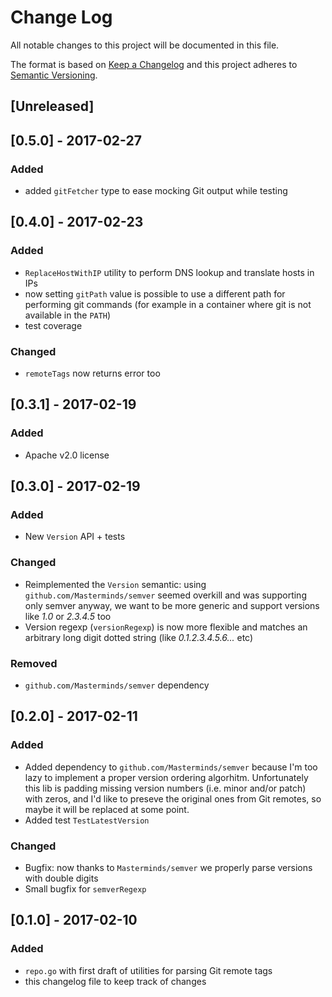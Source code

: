 # Change Log
All notable changes to this project will be documented in this file.

The format is based on [Keep a Changelog](http://keepachangelog.com/) 
and this project adheres to [Semantic Versioning](http://semver.org/).

## [Unreleased]

## [0.5.0] - 2017-02-27
### Added
- added `gitFetcher` type to ease mocking Git output while testing

## [0.4.0] - 2017-02-23
### Added
- `ReplaceHostWithIP` utility to perform DNS lookup and translate hosts in IPs
- now setting `gitPath` value is possible to use a different path for performing git commands (for example in a container where git is not available in the `PATH`)
- test coverage
### Changed
- `remoteTags` now returns error too

## [0.3.1] - 2017-02-19
### Added
- Apache v2.0 license

## [0.3.0] - 2017-02-19
### Added
- New `Version` API + tests
### Changed
- Reimplemented the `Version` semantic: using `github.com/Masterminds/semver` seemed overkill and was supporting only semver anyway, we want to be more generic and support versions like _1.0_ or _2.3.4.5_ too
- Version regexp (`versionRegexp`) is now more flexible and matches an arbitrary long digit dotted string (like _0.1.2.3.4.5.6..._ etc)
### Removed
- `github.com/Masterminds/semver` dependency

## [0.2.0] - 2017-02-11
### Added
- Added dependency to `github.com/Masterminds/semver` because I'm too lazy to implement a proper version ordering algorhitm. Unfortunately this lib is padding missing version numbers (i.e. minor and/or patch) with zeros, and I'd like to preseve the original ones from Git remotes, so maybe it will be replaced at some point.
- Added test `TestLatestVersion`
### Changed
- Bugfix: now thanks to `Masterminds/semver` we properly parse versions with double digits
- Small bugfix for `semverRegexp`

## [0.1.0] - 2017-02-10
### Added
- `repo.go` with first draft of utilities for parsing Git remote tags
- this changelog file to keep track of changes
